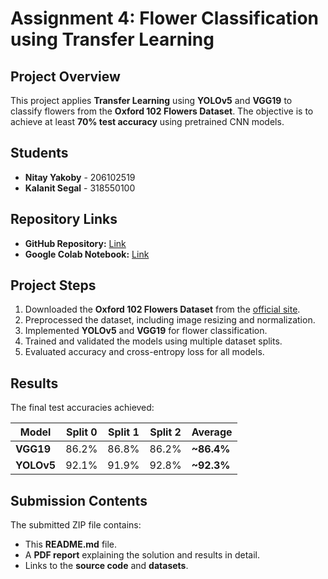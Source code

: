 # Assignment 4: Flower Classification using Transfer Learning

## Project Overview
This project applies **Transfer Learning** using **YOLOv5** and **VGG19** to classify flowers from the **Oxford 102 Flowers Dataset**. The objective is to achieve at least **70% test accuracy** using pretrained CNN models.

## Students
- **Nitay Yakoby** - 206102519
- **Kalanit Segal** - 318550100

## Repository Links
- **GitHub Repository:** [Link](https://github.com/nitay16/hw_4)
- **Google Colab Notebook:** [Link](https://colab.research.google.com/drive/1gQEdaHNTJLI5xeQrydWM9KUODyQOdLMl?usp=sharing)

## Project Steps
1. Downloaded the **Oxford 102 Flowers Dataset** from the [official site](https://www.robots.ox.ac.uk/~vgg/data/flowers/102/).
2. Preprocessed the dataset, including image resizing and normalization.
3. Implemented **YOLOv5** and **VGG19** for flower classification.
4. Trained and validated the models using multiple dataset splits.
5. Evaluated accuracy and cross-entropy loss for all models.

## Results
The final test accuracies achieved:

| Model  | Split 0 | Split 1 | Split 2 | **Average** |
|--------|---------|---------|---------|------------|
| **VGG19** | 86.2% | 86.8% | 86.2% | **~86.4%** |
| **YOLOv5** | 92.1% | 91.9% | 92.8% | **~92.3%** |

## Submission Contents
The submitted ZIP file contains:
- This **README.md** file.
- A **PDF report** explaining the solution and results in detail.
- Links to the **source code** and **datasets**.



